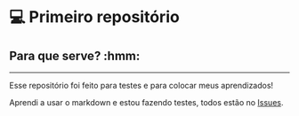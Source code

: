 # :computer: Primeiro repositório
## Para que serve? :hmm:
---
 Esse repositório foi feito para testes e para colocar meus aprendizados!
 
 Aprendi a usar o markdown e estou fazendo testes, todos estão no [Issues](https://github.com/kenjikawabe-png/fantastic-adventure/issues/1).
